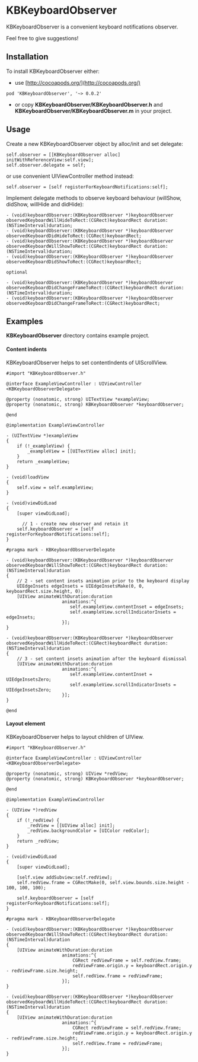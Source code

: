 KBKeyboardObserver
==================

KBKeyboardObserver is a convenient keyboard notifications observer.

Feel free to give suggestions!

## Installation

To install KBKeyboardObserver either:

* use [http://cocoapods.org/](http://cocoapods.org/)

```
pod 'KBKeyboardObserver', '~> 0.0.2'
```

* or copy __KBKeyboardObserver/KBKeyboardObserver.h__ and __KBKeyboardObserver/KBKeyboardObserver.m__ in your project.

## Usage

Create a new KBKeyboardObserver object by alloc/init and set delegate:
``` objc
self.observer = [[KBKeyboardObserver alloc] initWithReferenceView:self.view];
self.observer.delegate = self;
```
or use convenient UIViewController method instead:
``` objc
self.observer = [self registerForKeyboardNotifications:self];
```

Implement delegate methods to observe keyboard behaviour (willShow, didShow, willHide and didHide):
``` objc
- (void)keyboardObserver:(KBKeyboardObserver *)keyboardObserver observedKeyboardWillHideToRect:(CGRect)keyboardRect duration:(NSTimeInterval)duration;
- (void)keyboardObserver:(KBKeyboardObserver *)keyboardObserver observedKeyboardDidHideToRect:(CGRect)keyboardRect;
- (void)keyboardObserver:(KBKeyboardObserver *)keyboardObserver observedKeyboardWillShowToRect:(CGRect)keyboardRect duration:(NSTimeInterval)duration;
- (void)keyboardObserver:(KBKeyboardObserver *)keyboardObserver   observedKeyboardDidShowToRect:(CGRect)keyboardRect;

```
`optional`
```objc
- (void)keyboardObserver:(KBKeyboardObserver *)keyboardObserver observedKeyboardDidChangeFrameToRect:(CGRect)keyboardRect duration:(NSTimeInterval)duration;
- (void)keyboardObserver:(KBKeyboardObserver *)keyboardObserver observedKeyboardDidChangeFrameToRect:(CGRect)keyboardRect;
```

## Examples

__KBKeyboardObserver__ directory contains example project.

#### Content indents

KBKeyboardObserver helps to set contentIndents of UIScrollView.

``` objc
#import "KBKeyboardObserver.h"

@interface ExampleViewController : UIViewController <KBKeyboardObserverDelegate>

@property (nonatomic, strong) UITextView *exampleView;
@property (nonatomic, strong) KBKeyboardObserver *keyboardObserver;

@end

@implementation ExampleViewController

- (UITextView *)exampleView
{
    if (!_exampleView) {
        _exampleView = [[UITextView alloc] init];
    }
    return _exampleView;
}

- (void)loadView
{
    self.view = self.exampleView;
}

- (void)viewDidLoad
{
    [super viewDidLoad];

	  // 1 - create new observer and retain it
    self.keyboardObserver = [self registerForKeyboardNotifications:self];
}

#pragma mark - KBKeyboardObserverDelegate

- (void)keyboardObserver:(KBKeyboardObserver *)keyboardObserver observedKeyboardWillShowToRect:(CGRect)keyboardRect duration:(NSTimeInterval)duration
{
    // 2 - set content insets animation prior to the keyboard display
    UIEdgeInsets edgeInsets = UIEdgeInsetsMake(0, 0, keyboardRect.size.height, 0);
    [UIView animateWithDuration:duration
                     animations:^{
                        self.exampleView.contentInset = edgeInsets;
                        self.exampleView.scrollIndicatorInsets = edgeInsets;
                     }];
}

- (void)keyboardObserver:(KBKeyboardObserver *)keyboardObserver observedKeyboardWillHideToRect:(CGRect)keyboardRect duration:(NSTimeInterval)duration
{
    // 3 - set content insets animation after the keyboard dismissal
    [UIView animateWithDuration:duration
                     animations:^{
                        self.exampleView.contentInset = UIEdgeInsetsZero;
                        self.exampleView.scrollIndicatorInsets = UIEdgeInsetsZero;
                     }];
}

@end
```

#### Layout element

KBKeyboardObserver helps to layout children of UIView.

``` objc
#import "KBKeyboardObserver.h"

@interface ExampleViewController : UIViewController <KBKeyboardObserverDelegate>

@property (nonatomic, strong) UIView *redView;
@property (nonatomic, strong) KBKeyboardObserver *keyboardObserver;

@end

@implementation ExampleViewController

- (UIView *)redView
{
    if (!_redView) {
        _redView = [[UIView alloc] init];
        _redView.backgroundColor = [UIColor redColor];
    }
    return _redView;
}

- (void)viewDidLoad
{
    [super viewDidLoad];

    [self.view addSubview:self.redView];
    self.redView.frame = CGRectMake(0, self.view.bounds.size.height - 100, 100, 100);

    self.keyboardObserver = [self registerForKeyboardNotifications:self];
}

#pragma mark - KBKeyboardObserverDelegate

- (void)keyboardObserver:(KBKeyboardObserver *)keyboardObserver observedKeyboardWillShowToRect:(CGRect)keyboardRect duration:(NSTimeInterval)duration
{
    [UIView animateWithDuration:duration
                     animations:^{
                         CGRect redViewFrame = self.redView.frame;
                         redViewFrame.origin.y = keyboardRect.origin.y - redViewFrame.size.height;
                         self.redView.frame = redViewFrame;
                     }];
}

- (void)keyboardObserver:(KBKeyboardObserver *)keyboardObserver observedKeyboardWillHideToRect:(CGRect)keyboardRect duration:(NSTimeInterval)duration
{
    [UIView animateWithDuration:duration
                     animations:^{
                         CGRect redViewFrame = self.redView.frame;
                         redViewFrame.origin.y = keyboardRect.origin.y - redViewFrame.size.height;
                         self.redView.frame = redViewFrame;
                     }];
}

```
